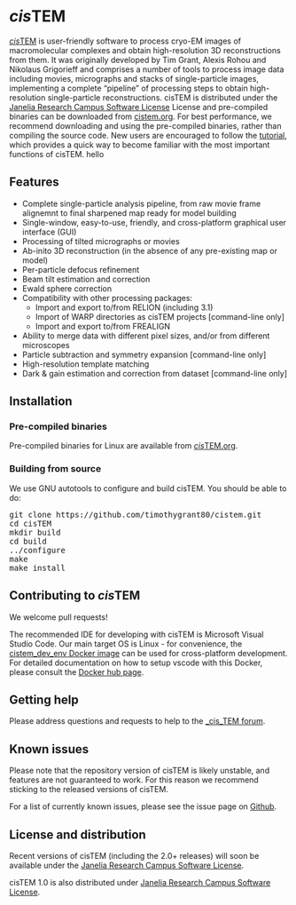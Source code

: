 # *cis*TEM
[*cis*TEM](https://cistem.org) is user-friendly software to process cryo-EM images of macromolecular complexes and obtain high-resolution 3D reconstructions from them. It was originally developed by Tim Grant, Alexis Rohou and Nikolaus Grigorieff and comprises a number of tools to process image data including movies, micrographs and stacks of single-particle images, implementing a complete “pipeline” of processing steps to obtain high-resolution single-particle reconstructions. cisTEM is distributed under the [Janelia Research Campus Software License](http://license.janelia.org/license/) License and pre-compiled binaries can be downloaded from [cistem.org](https://cistem.org). For best performance, we recommend downloading and using the pre-compiled binaries, rather than compiling the source code. New users are encouraged to follow the [tutorial](https://cistem.org/documentation#tab-1-1), which provides a quick way to become familiar with the most important functions of cisTEM.
hello

## Features
* Complete single-particle analysis pipeline, from raw movie frame alignemnt to final sharpened map ready for model building
* Single-window, easy-to-use, friendly, and cross-platform graphical user interface (GUI)
* Processing of tilted micrographs or movies
* Ab-inito 3D reconstruction (in the absence of any pre-existing map or model)
* Per-particle defocus refinement
* Beam tilt estimation and correction
* Ewald sphere correction
* Compatibility with other processing packages:
	* Import and export to/from RELION (including 3.1)
	* Import of WARP directories as cisTEM projects [command-line only]
	* Import and export to/from FREALIGN
* Ability to merge data with different pixel sizes, and/or from different microscopes
* Particle subtraction and symmetry expansion [command-line only]
* High-resolution template matching
* Dark & gain estimation and correction from dataset [command-line only]

## Installation

### Pre-compiled binaries
Pre-compiled binaries for Linux are available from [*cis*TEM.org](https://cisTEM.org).

### Building from source
We use GNU autotools to configure and build cisTEM. You should be able to do:
<pre>
git clone https://github.com/timothygrant80/cistem.git
cd cisTEM
mkdir build
cd build
../configure
make 
make install
</pre>

## Contributing to *cis*TEM
We welcome pull requests!

The recommended IDE for developing with cisTEM is Microsoft Visual Studio Code. Our main target OS is Linux - for convenience, the [cistem\_dev\_env Docker image](https://hub.docker.com/repository/docker/arohou/cistem_dev_env) can be used for cross-platform development. For detailed documentation on how to setup vscode with this Docker, please consult the [Docker hub page](https://hub.docker.com/repository/docker/arohou/cistem_dev_env).

## Getting help
Please address questions and requests to help to the [_cis_TEM forum](https://cistem.org/forum).

## Known issues
Please note that the repository version of cisTEM is likely unstable, and features are not guaranteed to work.  For this reason we recommend sticking to the released versions of cisTEM. 

For a list of currently known issues, please see the issue page on [Github](https://github.com/timothygrant80/cisTEM/issues/).

## License and distribution
Recent versions of cisTEM (including the 2.0+ releases) will soon be available under the [Janelia Research Campus Software License](http://license.janelia.org/license/).

cisTEM 1.0 is also distributed under [Janelia Research Campus Software License](http://license.janelia.org/license/).
